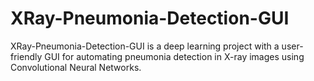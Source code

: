 # XRay-Pneumonia-Detection-GUI
XRay-Pneumonia-Detection-GUI is a deep learning project with a user-friendly GUI for automating pneumonia detection in X-ray images using Convolutional Neural Networks.

